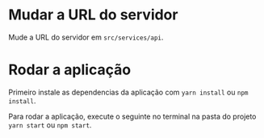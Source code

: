 # Mudar a URL do servidor

Mude a URL do servidor em ```src/services/api```.

# Rodar a aplicação

Primeiro instale as dependencias da aplicação com ```yarn install``` ou ```npm install```.

Para rodar a aplicação, execute o seguinte no terminal na pasta do projeto ```yarn start``` ou ```npm start```.

